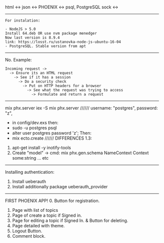 html <->
json <->      PHOENIX      <-> psql, PostgreSQL
sock <->
_______________________________________________
~~~
For instalation:

- NodeJS > 5.0
Install 64.deb OR use nvm package menedger
Now last version is 8.9.4
link: https://losst.ru/ustanovka-node-js-ubuntu-16-04
- PostgreSQL. Stable version from apt
~~~
__________________________________________________
No. Example:
~~~
Incoming request ->
  -> Ensure its an HTML request
    -> See if it has a session
      -> Do a security check
        -> Put on HTTP headers for a browser
          -> See what the request was trying to access
            -> Formulate and return a request
~~~
__________________________________________________________
mix phx.server
iex -S mix phx.server
//////
username: "postgres",
password: "z",
- in config/dev.exs
then:
- sudo -u postgres psql
- alter user postgres password 'z';
Then:
- mix ecto.create
//////
DIFFERENCES 1.3:
1. apt-get install -y inotify-tools
2.  Create "model" -> cmd: mix phx.gen.schema NameContext Context some:string ... etc
_______________________________
Installing authentication:
1. Install ueberauth
2. Install additionally package ueberauth_provider
_______________________________
FIRST PHOENIX APP!
0. Button for registration.
1. Page with list of topics
2. Page of create a topic if Signed in.
3. Page for editing a topic if Signed In. & Button for deleting.
4. Page detailed with theme.
5. Logout Button.
6. Comment block.
